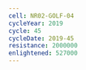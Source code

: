 ```yaml
---
cell: NR02-GOLF-04
cycleYear: 2019
cycle: 45
cycleDate: 2019-45
resistance: 2000000
enlightened: 527000
---
```

